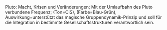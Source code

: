 Pluto: Macht, Krisen und Veränderungen; Mit der Umlaufbahn des Pluto verbundene Frequenz; (Ton=CIS), (Farbe=Blau-Grün), Auswirkung=unterstützt das magische Gruppendynamik-Prinzip und soll für die Integration in bestimmte Gesellschaftsstrukturen verantwortlich sein.